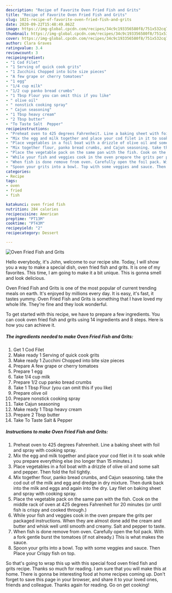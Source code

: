 ```yaml
---
description: "Recipe of Favorite Oven Fried Fish and Grits"
title: "Recipe of Favorite Oven Fried Fish and Grits"
slug: 1021-recipe-of-favorite-oven-fried-fish-and-grits
date: 2020-09-22T15:48:49.862Z
image: https://img-global.cpcdn.com/recipes/34c9c193356580f8/751x532cq70/oven-fried-fish-and-grits-recipe-main-photo.jpg
thumbnail: https://img-global.cpcdn.com/recipes/34c9c193356580f8/751x532cq70/oven-fried-fish-and-grits-recipe-main-photo.jpg
cover: https://img-global.cpcdn.com/recipes/34c9c193356580f8/751x532cq70/oven-fried-fish-and-grits-recipe-main-photo.jpg
author: Clara Graves
ratingvalue: 3.4
reviewcount: 3
recipeingredient:
- "1 Cod Filet"
- "1 Serving of quick cook grits"
- "1 Zucchini Chopped into bite size pieces"
- "A few grape or cherry tomatoes"
- "1 egg"
- "1/4 cup milk"
- "1/2 cup panko bread crumbs"
- "1 Tbsp Flour you can omit this if you like"
- " olive oil"
- " nonstick cooking spray"
- " Cajun seasoning"
- "1 Tbsp heavy cream"
- "2 Tbsp butter"
- "To Taste Salt  Pepper"
recipeinstructions:
- "Preheat oven to 425 degrees Fahrenheit. Line a baking sheet with foil and spray with cooking spray."
- "Mix the egg and milk together and place your cod filet in it to soak while you prepare everything else (no longer than 15 minutes.)"
- "Place vegetables in a foil boat with a drizzle of olive oil and some salt and pepper. Then fold the foil tightly."
- "Mix together flour, panko bread crumbs, and Cajun seasoning. take the cod out of the milk and egg and dredge in dry mixture. Then dunk back into the milk and eggs and again into the dry. Lay filet on baking sheet and spray with cooking spray."
- "Place the vegetable pack on the same pan with the fish. Cook on the middle rack of oven at 425 degrees Fahrenheit for 20 minutes (or until fish is crispy and cooked through.)"
- "While your fish and veggies cook in the oven prepare the grits per packaged instructions. When they are almost done add the cream and butter and whisk well until smooth and creamy. Salt and pepper to taste."
- "When fish is done remove from oven. Carefully open the foil pack. With a fork gentle burst the tomatoes (if not already.) This is what makes the sauce."
- "Spoon your grits into a bowl. Top with some veggies and sauce. Then Place your Crispy fish on top."
categories:
- Recipe
tags:
- oven
- fried
- fish

katakunci: oven fried fish 
nutrition: 284 calories
recipecuisine: American
preptime: "PT13M"
cooktime: "PT43M"
recipeyield: "2"
recipecategory: Dessert

---
```



![Oven Fried Fish and Grits](https://img-global.cpcdn.com/recipes/34c9c193356580f8/751x532cq70/oven-fried-fish-and-grits-recipe-main-photo.jpg)

Hello everybody, it's John, welcome to our recipe site. Today, I will show you a way to make a special dish, oven fried fish and grits. It is one of my favorites. This time, I am going to make it a bit unique. This is gonna smell and look delicious.



Oven Fried Fish and Grits is one of the most popular of current trending meals on earth. It's enjoyed by millions every day. It is easy, it's fast, it tastes yummy. Oven Fried Fish and Grits is something that I have loved my whole life. They're fine and they look wonderful.


To get started with this recipe, we have to prepare a few ingredients. You can cook oven fried fish and grits using 14 ingredients and 8 steps. Here is how you can achieve it.

<!--inarticleads1-->

##### The ingredients needed to make Oven Fried Fish and Grits:

1. Get 1 Cod Filet
1. Make ready 1 Serving of quick cook grits
1. Make ready 1 Zucchini Chopped into bite size pieces
1. Prepare A few grape or cherry tomatoes
1. Prepare 1 egg
1. Take 1/4 cup milk
1. Prepare 1/2 cup panko bread crumbs
1. Take 1 Tbsp Flour (you can omit this if you like)
1. Prepare  olive oil
1. Prepare  nonstick cooking spray
1. Take  Cajun seasoning
1. Make ready 1 Tbsp heavy cream
1. Prepare 2 Tbsp butter
1. Take To Taste Salt &amp; Pepper




<!--inarticleads2-->

##### Instructions to make Oven Fried Fish and Grits:

1. Preheat oven to 425 degrees Fahrenheit. Line a baking sheet with foil and spray with cooking spray.
1. Mix the egg and milk together and place your cod filet in it to soak while you prepare everything else (no longer than 15 minutes.)
1. Place vegetables in a foil boat with a drizzle of olive oil and some salt and pepper. Then fold the foil tightly.
1. Mix together flour, panko bread crumbs, and Cajun seasoning. take the cod out of the milk and egg and dredge in dry mixture. Then dunk back into the milk and eggs and again into the dry. Lay filet on baking sheet and spray with cooking spray.
1. Place the vegetable pack on the same pan with the fish. Cook on the middle rack of oven at 425 degrees Fahrenheit for 20 minutes (or until fish is crispy and cooked through.)
1. While your fish and veggies cook in the oven prepare the grits per packaged instructions. When they are almost done add the cream and butter and whisk well until smooth and creamy. Salt and pepper to taste.
1. When fish is done remove from oven. Carefully open the foil pack. With a fork gentle burst the tomatoes (if not already.) This is what makes the sauce.
1. Spoon your grits into a bowl. Top with some veggies and sauce. Then Place your Crispy fish on top.




So that's going to wrap this up with this special food oven fried fish and grits recipe. Thanks so much for reading. I am sure that you will make this at home. There is gonna be interesting food at home recipes coming up. Don't forget to save this page in your browser, and share it to your loved ones, friends and colleague. Thanks again for reading. Go on get cooking!
